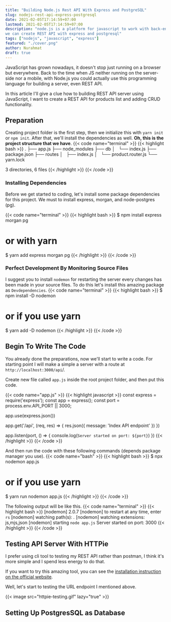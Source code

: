 ```yaml
---
title: "Building Node.js Rest API With Express and PostgreSQL"
slug: nodejs-rest-api-express-postgresql
date: 2021-02-05T17:14:59+07:00
lastmod: 2021-02-05T17:14:59+07:00
description: "node.js is a platform for javascript to work with back-end, 
we can create REST API with express and postgresql"
tags: ["nodejs", "javascript", "express"]
featured: "./cover.png"
author: Nurahmat
draft: true
---
```

JavaScript has grown nowadays, it doesn't stop just running on a browser but
everywhere. Back to the time when JS neither running on the server-side nor a mobile, with Node.js you could actually use 
this programming language for building a server, even REST API.

In this article I'll give a clue how to building REST API server
using JavaScript, I want to create a REST API for products list and adding
CRUD functionality.

## Preparation
Creating project folder is the first step, then we initialize this with
`yarn init` or `npm init`. After that, we'll install the dependencies as well.
**Oh, this is the project structure that we have**.
{{< code name="terminal" >}}
{{< highlight bash >}}
.
├── app.js
├── node_modules
├── db
│   └── index.js
├── package.json
├── routes
│   ├── index.js
│   └── product.router.js
└── yarn.lock

3 directories, 6 files
{{< /highlight >}}
{{< /code >}}

### Installing Dependencies
Before we get started to coding, let's install some package dependencies
for this project. We must to install express, morgan, and node-postgres (pg).

{{< code name="terminal" >}}
{{< highlight bash >}}
$ npm install express morgan pg
# or with yarn
$ yarn add express morgan pg
{{< /highlight >}}
{{< /code >}}


### Perfect Development By Monitoring Source Files
I suggest you to install `nodemon` for restarting
the server every changes has been made in your source files. To do this
let's install this amazing package as `Devdependencies`.
{{< code name="terminal" >}}
{{< highlight bash >}}
$ npm install -D nodemon
# or if you use yarn
$ yarn add -D nodemon
{{< /highlight >}}
{{< /code >}}

## Begin To Write The Code
You already done the preparations, now we'll start to write a code. For
starting point I will make a simple a server with a route at
`http://localhost:3000/api`/.

Create new file called `app.js` inside the root project folder, and then
put this code.

{{< code name="app.js" >}}
{{< highlight javascript >}}
const express = require('express');
const app = express();
const port = process.env.API_PORT || 3000;

app.use(express.json())

app.get('/api', (req, res) => {
    res.json({
        message: 'Index API endpoint'
    })
})

app.listen(port, () => {
    console.log(`Server started on port: ${port}`)
})
{{< /highlight >}}
{{< /code >}}

And then run the code with these following commands (depends package
manager you use).
{{< code name="bash" >}}
{{< highlight bash >}}
$ npx nodemon app.js
# or if you use yarn
$ yarn run nodemon app.js
{{< /highlight >}}
{{< /code >}}

The following output will be like this.
{{< code name="terminal" >}}
{{< highlight bash >}}
[nodemon] 2.0.7
[nodemon] to restart at any time, enter `rs`
[nodemon] watching path(s): *.*
[nodemon] watching extensions: js,mjs,json
[nodemon] starting `node app.js`
Server started on port: 3000
{{< /highlight >}}
{{< /code >}}

## Testing API Server With HTTPie
I prefer using cli tool to testing my REST API rather than postman, I think
it's more simple and I spend less energy to do that.

If you want to try this amazing tool, you can see the [installation
instruction on the official website](https://httpie.io/).

Well, let's start to testing the URL endpoint I mentioned above.

{{< image src="httpie-testing.gif" lazy="true" >}}

## Setting Up PostgresSQL as Database
